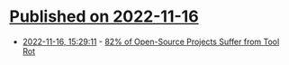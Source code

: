 # [Published on 2022-11-16](index.md)

* [2022-11-16, 15:29:11](https://news.ycombinator.com/item?id=33624676) - [82% of Open-Source Projects Suffer from Tool Rot](https://blog.trunk.io/82-of-open-source-projects-suffer-from-tool-rot-e766bdf449a2)
